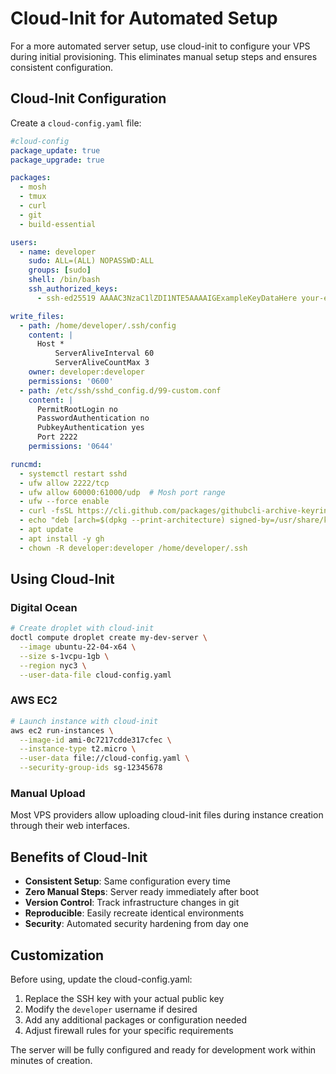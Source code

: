 # Cloud-Init for Automated Setup

For a more automated server setup, use cloud-init to configure your VPS during initial provisioning. This eliminates manual setup steps and ensures consistent configuration.

## Cloud-Init Configuration

Create a `cloud-config.yaml` file:

```yaml
#cloud-config
package_update: true
package_upgrade: true

packages:
  - mosh
  - tmux
  - curl
  - git
  - build-essential

users:
  - name: developer
    sudo: ALL=(ALL) NOPASSWD:ALL
    groups: [sudo]
    shell: /bin/bash
    ssh_authorized_keys:
      - ssh-ed25519 AAAAC3NzaC1lZDI1NTE5AAAAIGExampleKeyDataHere your-email@example.com

write_files:
  - path: /home/developer/.ssh/config
    content: |
      Host *
          ServerAliveInterval 60
          ServerAliveCountMax 3
    owner: developer:developer
    permissions: '0600'
  - path: /etc/ssh/sshd_config.d/99-custom.conf
    content: |
      PermitRootLogin no
      PasswordAuthentication no
      PubkeyAuthentication yes
      Port 2222
    permissions: '0644'

runcmd:
  - systemctl restart sshd
  - ufw allow 2222/tcp
  - ufw allow 60000:61000/udp  # Mosh port range
  - ufw --force enable
  - curl -fsSL https://cli.github.com/packages/githubcli-archive-keyring.gpg | sudo dd of=/usr/share/keyrings/githubcli-archive-keyring.gpg
  - echo "deb [arch=$(dpkg --print-architecture) signed-by=/usr/share/keyrings/githubcli-archive-keyring.gpg] https://cli.github.com/packages stable main" | sudo tee /etc/apt/sources.list.d/github-cli.list > /dev/null
  - apt update
  - apt install -y gh
  - chown -R developer:developer /home/developer/.ssh
```

## Using Cloud-Init

### Digital Ocean
```bash
# Create droplet with cloud-init
doctl compute droplet create my-dev-server \
  --image ubuntu-22-04-x64 \
  --size s-1vcpu-1gb \
  --region nyc3 \
  --user-data-file cloud-config.yaml
```

### AWS EC2
```bash
# Launch instance with cloud-init
aws ec2 run-instances \
  --image-id ami-0c7217cdde317cfec \
  --instance-type t2.micro \
  --user-data file://cloud-config.yaml \
  --security-group-ids sg-12345678
```

### Manual Upload
Most VPS providers allow uploading cloud-init files during instance creation through their web interfaces.

## Benefits of Cloud-Init

- **Consistent Setup**: Same configuration every time
- **Zero Manual Steps**: Server ready immediately after boot
- **Version Control**: Track infrastructure changes in git
- **Reproducible**: Easily recreate identical environments
- **Security**: Automated security hardening from day one

## Customization

Before using, update the cloud-config.yaml:
1. Replace the SSH key with your actual public key
2. Modify the `developer` username if desired
3. Add any additional packages or configuration needed
4. Adjust firewall rules for your specific requirements

The server will be fully configured and ready for development work within minutes of creation.